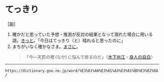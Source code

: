 # てっきり

［副］

1. 確かだと思っていた予想・推測が反対の結果となって現れた場合に用いる語。[きっと](きっと（屹度／急度）)。「今日はてっきり（と）晴れると思ったのに」
2. まちがいなく確かなさま。[まさに](まさに（正に）)。
    >「今―天罰の裡 (なか) に悩んで居るのだ」〈[木下尚江](https://dictionary.goo.ne.jp/word/person/%E6%9C%A8%E4%B8%8B%E5%B0%9A%E6%B1%9F/#jn-53412)・[良人の自白](https://dictionary.goo.ne.jp/word/%E8%89%AF%E4%BA%BA%E3%81%AE%E8%87%AA%E7%99%BD/#jn-276633)〉

---
`https://dictionary.goo.ne.jp/word/%E3%81%A6%E3%81%A3%E3%81%8D%E3%82%8A/`